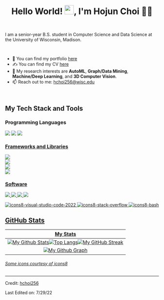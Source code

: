 <h1 align="center">Hello World! <img src="https://raw.githubusercontent.com/MartinHeinz/MartinHeinz/master/wave.gif" width="30px">, I'm Hojun Choi 👩‍💻</h1>
<br>

I am a senior-year B.S. student in Computer Science and Data Science at the University of Wisconsin, Madison.

<br>

- 👀 You can find my portfolio [here](https://hchoi256.github.io/assets/포트폴리오.pdf)
- ✍ You can find my CV [here](https://hchoi256.github.io/assets/CV.pdf)
- 🌱 My research interests are **AutoML**, **Graph/Data Mining**, **Machine/Deep Learning**, and **3D Computer Vision**.
- 📫 Reach out to me: hchoi256@wisc.edu


<br>

## My Tech Stack and Tools

### Programming Languages

<p>
  
<img src="https://img.shields.io/badge/python-3776AB?style=for-the-badge&logo=python&logoColor=white">
<img src="https://img.shields.io/badge/java-007396?style=for-the-badge&logo=java&logoColor=white">
<a href="https://www.w3.org/html/" target="_blank"> <img src="https://img.shields.io/badge/R-white?style=flat&logo=R&logoColor=CC6699"/>	

</p>

### Frameworks and Libraries

<p>

<a href="https://www.w3.org/html/" target="_blank"> <img src="https://img.shields.io/badge/Pytorch-green?style=flat&logo=Pytorch&logoColor=CC6699"/>	
<a href="https://www.w3.org/html/" target="_blank"> <img src="https://img.shields.io/badge/Tensorflow-red?style=flat&logo=Tensorflow&logoColor=CC6699"/>	
<a href="https://www.w3.org/html/" target="_blank"> <img src="https://img.shields.io/badge/Keras-blue?style=flat&logo=Keras&logoColor=CC6699"/>		
<a href="https://www.w3.org/html/" target="_blank"> <img src="https://img.shields.io/badge/NLTK-yellow?style=flat&logo=NLTK&logoColor=CC6699"/>		

</p>

### Software

<p>
	
<img src="https://img.shields.io/badge/git-F05032?style=for-the-badge&logo=git&logoColor=white">
<img src="https://img.shields.io/badge/github-181717?style=for-the-badge&logo=github&logoColor=white">
<img src="https://img.shields.io/badge/linux-FCC624?style=for-the-badge&logo=linux&logoColor=black"> 
<img src="https://img.shields.io/badge/mysql-4479A1?style=for-the-badge&logo=mysql&logoColor=white">

![icons8-visual-studio-code-2022](https://user-images.githubusercontent.com/76852813/172722742-4c84455a-830a-4f69-8dcd-ac9437e52251.svg)
![icons8-stack-overflow](https://user-images.githubusercontent.com/76852813/172722286-8f3ffc2b-593a-4670-9e9f-c77154f6763c.svg)
![icons8-bash](https://user-images.githubusercontent.com/76852813/172722833-c1dafe34-7340-4220-a115-81dce56b1746.svg)
	
</p>
	
## GitHub Stats


|                                                                     My Stats                                                                     |
|:------------------------------------------------------------------------------------------------------------------------------------------------------:|
| ![My Github Stats](https://github-readme-stats.vercel.app/api?username=hchoi256&show_icons=true&theme=algolia)![Top Langs](https://github-readme-stats.vercel.app/api/top-langs/?username=hchoi256&langs_count=8&count_private=true&layout=compact&theme=react&hide_border=true&bg_color=0D1117)![My GitHub Streak](https://github-readme-streak-stats.herokuapp.com/?user=hchoi256&theme=algolia)                    | 
| ![My Github Graph](https://activity-graph.herokuapp.com/graph?username=hchoi256&theme=react-dark&hide_border=true&area=true) |   


###### Some icons courtesy of [icons8](https://icons8.com/)

------
Credit: [hchoi256](https://github.com/hchoi256)

Last Edited on: 7/29/22
